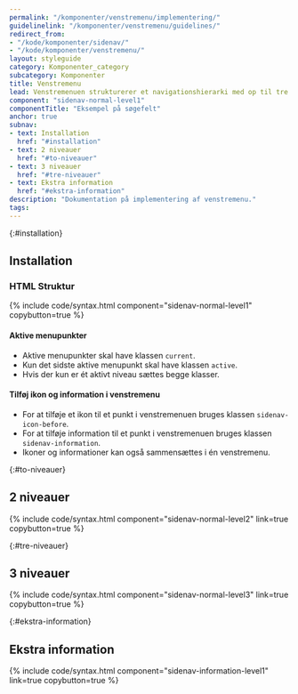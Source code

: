 ```yaml
---
permalink: "/komponenter/venstremenu/implementering/"
guidelinelink: "/komponenter/venstremenu/guidelines/"
redirect_from:
- "/kode/komponenter/sidenav/"
- "/kode/komponenter/venstremenu/"
layout: styleguide
category: Komponenter_category
subcategory: Komponenter
title: Venstremenu
lead: Venstremenuen strukturerer et navigationshierarki med op til tre niveauer i en vertikal liste.
component: "sidenav-normal-level1"
componentTitle: "Eksempel på søgefelt"
anchor: true
subnav:
- text: Installation
  href: "#installation"
- text: 2 niveauer
  href: "#to-niveauer"
- text: 3 niveauer
  href: "#tre-niveauer"
- text: Ekstra information
  href: "#ekstra-information"
description: "Dokumentation på implementering af venstremenu."
tags:
---
```


{:#installation}
## Installation

### HTML Struktur

{% include code/syntax.html component="sidenav-normal-level1" copybutton=true %}

#### Aktive menupunkter

- Aktive menupunkter skal have klassen `current`.
- Kun det sidste aktive menupunkt skal have klassen `active`.
- Hvis der kun er ét aktivt niveau sættes begge klasser.

#### Tilføj ikon og information i venstremenu

- For at tilføje et ikon til et punkt i venstremenuen bruges klassen `sidenav-icon-before`.
- For at tilføje information til et punkt i venstremenuen bruges klassen `sidenav-information`.
- Ikoner og informationer kan også sammensættes i én venstremenu.

{:#to-niveauer}
## 2 niveauer

{% include code/syntax.html component="sidenav-normal-level2" link=true copybutton=true %}

{:#tre-niveauer}
## 3 niveauer

{% include code/syntax.html component="sidenav-normal-level3" link=true copybutton=true %}

{:#ekstra-information}
## Ekstra information

{% include code/syntax.html component="sidenav-information-level1" link=true copybutton=true %}